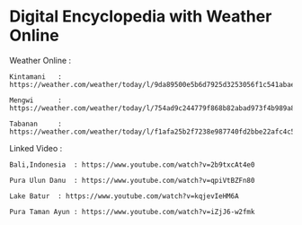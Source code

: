 # Digital Encyclopedia with Weather Online


Weather Online	:
	
	Kintamani	: https://weather.com/weather/today/l/9da89500e5b6d7925d3253056f1c541abaeb6dc7b592c7ed879b36e6159e127a
	
	Mengwi		: https://weather.com/weather/today/l/754ad9c244779f868b82abad973f4b989a8bb3522cb2733bebb8bbc61783ba5b
	
	Tabanan		: https://weather.com/weather/today/l/f1afa25b2f7238e987740fd2bbe22afc4c56683a556940fcf653cbf91074582a
	
Linked Video 	:
	
	Bali,Indonesia 	: https://www.youtube.com/watch?v=2b9txcAt4e0
	
	Pura Ulun Danu 	: https://www.youtube.com/watch?v=qpiVtBZFn80
	
	Lake Batur	: https://www.youtube.com/watch?v=kqjevIeHM6A
	
	Pura Taman Ayun	: https://www.youtube.com/watch?v=iZjJ6-w2fmk
	
